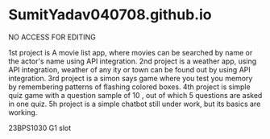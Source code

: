 # SumitYadav040708.github.io

NO ACCESS FOR EDITING

1st project is A movie list app, where movies can be searched by name or the actor's name using API integration.
2nd project is a weather app, using API integration, weather of any ity or town can be found out by using API integration.
3rd project is a simon says game where you test you memory by remembering patterns of flashing colored boxes.
4th project is simple quiz game with a question sample of 10 , out of which 5 questions are asked in one quiz.
5h project is a simple chatbot still under work, but its basics are working.

23BPS1030 G1 slot
